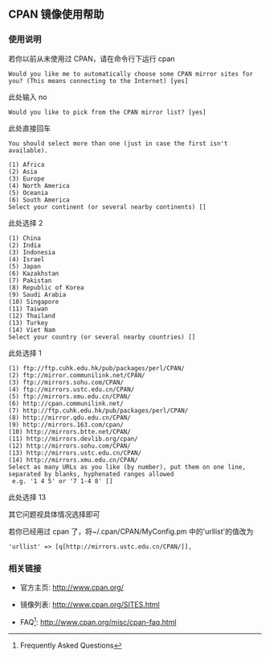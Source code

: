 ---
---

## CPAN 镜像使用帮助

### 使用说明

若你以前从未使用过 CPAN，请在命令行下运行 cpan

    Would you like me to automatically choose some CPAN mirror sites for you? (This means connecting to the Internet) [yes]

此处输入 no

    Would you like to pick from the CPAN mirror list? [yes]

此处直接回车

    You should select more than one (just in case the first isn't available).

    (1) Africa
    (2) Asia
    (3) Europe
    (4) North America
    (5) Oceania
    (6) South America
    Select your continent (or several nearby continents) []

此处选择 2

    (1) China
    (2) India
    (3) Indonesia
    (4) Israel
    (5) Japan
    (6) Kazakhstan
    (7) Pakistan
    (8) Republic of Korea
    (9) Saudi Arabia
    (10) Singapore
    (11) Taiwan
    (12) Thailand
    (13) Turkey
    (14) Viet Nam
    Select your country (or several nearby countries) []

此处选择 1

    (1) ftp://ftp.cuhk.edu.hk/pub/packages/perl/CPAN/
    (2) ftp://mirror.communilink.net/CPAN/
    (3) ftp://mirrors.sohu.com/CPAN/
    (4) ftp://mirrors.ustc.edu.cn/CPAN/
    (5) ftp://mirrors.xmu.edu.cn/CPAN/
    (6) http://cpan.communilink.net/
    (7) http://ftp.cuhk.edu.hk/pub/packages/perl/CPAN/
    (8) http://mirror.qdu.edu.cn/CPAN/
    (9) http://mirrors.163.com/cpan/
    (10) http://mirrors.btte.net/CPAN/
    (11) http://mirrors.devlib.org/cpan/
    (12) http://mirrors.sohu.com/CPAN/
    (13) http://mirrors.ustc.edu.cn/CPAN/
    (14) http://mirrors.xmu.edu.cn/CPAN/
    Select as many URLs as you like (by number), put them on one line,
    separated by blanks, hyphenated ranges allowed
     e.g. '1 4 5' or '7 1-4 8' []

此处选择 13

其它问题视具体情况选择即可

若你已经用过 cpan 了，将~/.cpan/CPAN/MyConfig.pm 中的'urllist'的值改为

    'urllist' => [q[http://mirrors.ustc.edu.cn/CPAN/]],

### 相关链接

- 官方主页: <http://www.cpan.org/>

- 镜像列表: <http://www.cpan.org/SITES.html>

- FAQ[^faq]: <http://www.cpan.org/misc/cpan-faq.html>

[^faq]: Frequently Asked Questions

